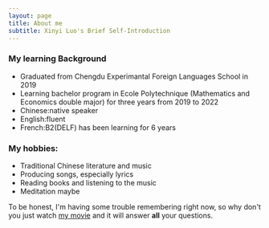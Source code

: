 ```yaml
---
layout: page
title: About me
subtitle: Xinyi Luo's Brief Self-Introduction
---
```


### My learning Background

- Graduated from Chengdu Experimantal Foreign Languages School in 2019
- Learning bachelor program in Ecole Polytechnique (Mathematics and Economics double major) for three years from 2019 to 2022
- Chinese:native speaker   
- English:fluent    
- French:B2(DELF) has been learning for 6 years

### My hobbies:

- Traditional Chinese literature and music
- Producing songs, especially lyrics
- Reading books and listening to the music
- Meditation maybe


To be honest, I'm having some trouble remembering right now, so why don't you just watch [my movie](http://en.wikipedia.org/wiki/The_Princess_Bride_%28film%29) and it will answer **all** your questions.
